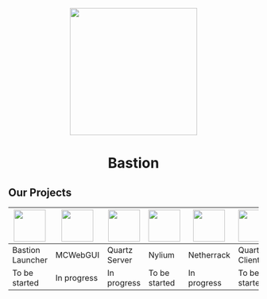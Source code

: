 <p align="center"><img src="https://bastionmc.github.io/github/assets/profile/organisation_icon.png" height="256px" width="256px"></p>
<h1 align="center">Bastion</h1>

## Our Projects
| <img src="https://bastionmc.github.io/github/assets/profile/project_icons/bastion_launcher.png" height="64px" width="64px"> | <img src="https://bastionmc.github.io/github/assets/profile/project_icons/mcwebgui.png" height="64px" width="64px"> | <img src="https://bastionmc.github.io/github/assets/profile/project_icons/quartz.png" height="64px" width="64px"> | <img src="https://bastionmc.github.io/github/assets/profile/project_icons/nylium.png" height="64px" width="64px"> | <img src="https://bastionmc.github.io/github/assets/profile/project_icons/netherrack.png" height="64px" width="64px"> | <img src="https://bastionmc.github.io/github/assets/profile/project_icons/quartz.png" height="64px" width="64px"> | <img src="https://bastionmc.github.io/github/assets/profile/project_icons/bastion_installer.png" height="64px" width="64px"> |
| --- | --- | --- | --- | --- | --- | --- |
| Bastion Launcher | MCWebGUI | Quartz Server | Nylium | Netherrack | Quartz Client | Bastion Installer |
| To be started | In progress | In progress | To be started | In progress | To be started | To be started |
